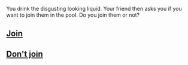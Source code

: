 You drink the disgusting looking liquid. Your friend then asks you if you want to join them in the pool. Do you join them or not?
## [Join](join-them.md)
## [Don't join](dont-join.md)
